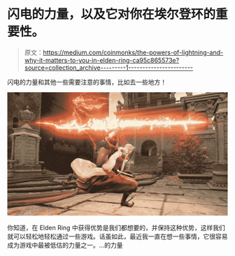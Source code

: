 # 闪电的力量，以及它对你在埃尔登环的重要性。

> 原文：<https://medium.com/coinmonks/the-powers-of-lightning-and-why-it-matters-to-you-in-elden-ring-ca95c865573e?source=collection_archive---------1----------------------->

闪电的力量和其他一些需要注意的事情，比如去一些地方！

![](img/67a16dee3082ebe57d0618908945e229.png)

你知道，在 Elden Ring 中获得优势是我们都想要的，并保持这种优势，这样我们就可以轻松地轻松通过一些游戏。话虽如此，最近我一直在想一些事情，它很容易成为游戏中最被低估的力量之一。…的力量